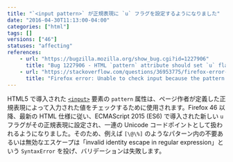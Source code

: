 ```yaml
---
title: "`<input pattern>` が正規表現に `u` フラグを設定するようになりました"
date: "2016-04-30T11:13:00-04:00"
categories: ["html"]
tags: []
versions: ["46"]
statuses: "affecting"
references:
    - url: "https://bugzilla.mozilla.org/show_bug.cgi?id=1227906"
      title: "Bug 1227906 - HTML `pattern` attribute should set `u` flag for regular expressions"
    - url: "https://stackoverflow.com/questions/36953775/firefox-error-unable-to-check-input-because-the-pattern-is-not-a-valid-regexp"
      title: "Firefox error: Unable to check input because the pattern is not a valid regexp: invalid identity escape in regular expression"
---
```

HTML5 で導入された [`<input>`](https://developer.mozilla.org/ja/docs/Web/HTML/Element/input) 要素の `pattern` 属性は、ページ作者が定義した正規表現によって入力された値をチェックするために使用されます。Firefox 46 以降、最新の HTML 仕様に従い、ECMAScript 2015 (ES6) で導入された新しい `u` フラグがその正規表現に設定され、一連の Unicode コードポイントとして扱われるようになりました。そのため、例えば `[\@\%]` のようなパターン内の不要あるいは無効なエスケープは「invalid identity escape in regular expression」という `SyntaxError` を投げ、バリデーションは失敗します。
